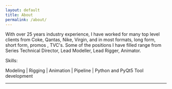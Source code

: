 ```yaml
---
layout: default
title: About
permalink: /about/
---
```

With over 25 years industry experience, I have worked for many top level clients from Coke, Qantas, Nike, Virgin, and in most formats, long form, short form, promos , TVC's.
Some of the positions I have filled range from Series Technical Director, Lead Modeller, Lead Rigger, Animator.

Skills:
<div class="tab">Modeling | Rigging | Animation | Pipeline | Python and PyQt5 Tool development</div>
<hr>
